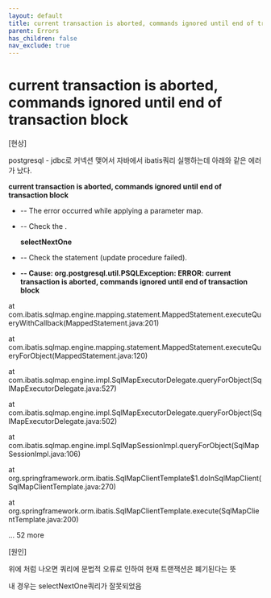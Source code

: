 ```yaml
---
layout: default
title: current transaction is aborted, commands ignored until end of transaction block
parent: Errors
has_children: false
nav_exclude: true
---
```


# current transaction is aborted, commands ignored until end of transaction block

[현상]

postgresql - jdbc로 커넥션 맺어서 자바에서 ibatis쿼리 실행하는데 아래와 같은 에러가 났다.

**current transaction is aborted, commands ignored until end of transaction block**

- -- The error occurred while applying a parameter map.
- -- Check the .
    
    **selectNextOne**
    
- -- Check the statement (update procedure failed).
- **-- Cause: org.postgresql.util.PSQLException: ERROR: current transaction is aborted, commands ignored until end of transaction block**

at com.ibatis.sqlmap.engine.mapping.statement.MappedStatement.executeQueryWithCallback(MappedStatement.java:201)

at com.ibatis.sqlmap.engine.mapping.statement.MappedStatement.executeQueryForObject(MappedStatement.java:120)

at com.ibatis.sqlmap.engine.impl.SqlMapExecutorDelegate.queryForObject(SqlMapExecutorDelegate.java:527)

at com.ibatis.sqlmap.engine.impl.SqlMapExecutorDelegate.queryForObject(SqlMapExecutorDelegate.java:502)

at com.ibatis.sqlmap.engine.impl.SqlMapSessionImpl.queryForObject(SqlMapSessionImpl.java:106)

at org.springframework.orm.ibatis.SqlMapClientTemplate$1.doInSqlMapClient(SqlMapClientTemplate.java:270)

at org.springframework.orm.ibatis.SqlMapClientTemplate.execute(SqlMapClientTemplate.java:200)

... 52 more

[원인]

위에 처럼 나오면 쿼리에 문법적 오류로 인하여 현재 트랜잭션은 폐기된다는 뜻

내 경우는 selectNextOne쿼리가 잘못되었음